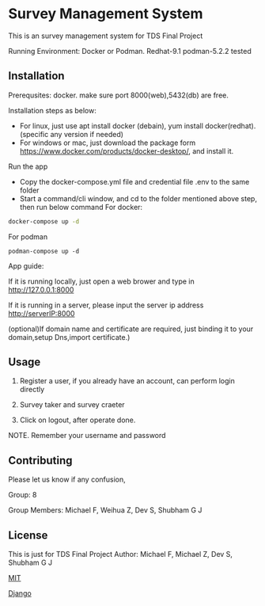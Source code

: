# Survey Management System

This is an survey management system for TDS Final Project

Running Environment: Docker or Podman. Redhat-9.1 podman-5.2.2 tested

## Installation

Prerequsites: docker. make sure port 8000(web),5432(db) are free.

Installation steps as below:
 - For linux, just use apt install docker (debain), yum install docker(redhat).(specific any version if needed)
 - For windows or mac, just download the package form https://www.docker.com/products/docker-desktop/, and install it.
   
 Run the app
 - Copy the docker-compose.yml file and credential file .env to the same folder
 - Start a command/cli window, and cd to the folder mentioned above step, then run below command
For docker:
```bash
docker-compose up -d
```
For podman
```
podman-compose up -d
```

App guide:

If it is running locally, just open a web brower and type in <http://127.0.0.1:8000>

If it is running in a server, please input the server ip address <http://serverIP:8000>

(optional)If domain name and certificate are required, just binding it to your domain,setup Dns,import certificate.)

## Usage

1. Register a user, if you already have an account, can perform login directly

2. Survey taker and survey craeter

3. Click on logout, after operate done. 

NOTE. Remember your username and password


## Contributing

Please let us know if any confusion, 

Group: 8

Group Members: Michael F, Weihua Z, Dev S, Shubham G J

## License
This is just for TDS Final Project
Author: Michael F, Michael Z, Dev S, Shubham G J

[MIT](https://choosealicense.com/licenses/mit/)

[Django](https://docs.djangoproject.com/zh-hans/5.0/py-modindex/)
